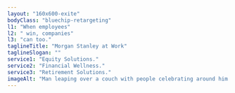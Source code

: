 ```yaml
---
layout: "160x600-exite"
bodyClass: "bluechip-retargeting"
l1: "When employees"
l2: " win, companies"
l3: "can too."
taglineTitle: "Morgan Stanley at Work"
taglineSlogan: ""
service1: "Equity Solutions."
service2: "Financial Wellness."
service3: "Retirement Solutions."
imageAlt: "Man leaping over a couch with people celebrating around him in a corporate office."
---
```

 